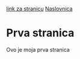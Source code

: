 [link za stranicu](https://github.com/fpehar/ATP22/edit/main/Dora-Papic.html)
[Naslovnica](.index.html)
# Prva stranica
Ovo je moja prva stranica
